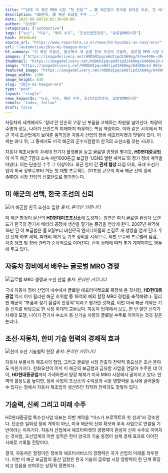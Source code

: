 ```yaml
---
title: "“20조 미 해군 MRO 시장 ‘첫 진입'” … 美 해군함이 한국을 찾아온 이유, 전 세계 ‘조선 강자’ 몰린다"
description: "HD현대, 美 해군 보급함 수주 ..."
date: 2025-08-09T10:02:39+09:00
author: "오승희"
categories: ["automotive"]
tags: ["뉴스", "이슈", "해외 수주", "조선산업연관성", "글로벌MRO시장"]
hash: d93dbc64
source_url: "https://www.reportera.co.kr/news/hd-hyundai-us-navy-mro/"
url: "/automotive/20jo-mi-haegun-mro/"
h5_summary: "미 해군 보급선, 울산에서 새 숨결 한국 조선의 기술력, 글로벌 MRO 시장 문 두드리다"
images: ["https://imagedelivery.net/H9Db0IpqceHdtipd1X60mg/57ee440e-d046-428c-d68c-8370b3576b00/public", "https://imagedelivery.net/H9Db0IpqceHdtipd1X60mg/c433f580-2db7-4331-338d-19adff125400/public", "https://imagedelivery.net/H9Db0IpqceHdtipd1X60mg/64d08e1d-863e-4162-dc7c-8b1bb5cd4c00/public", "https://imagedelivery.net/H9Db0IpqceHdtipd1X60mg/fa275448-5df9-49bd-600b-50d1ba03c300/public"]
thumbnail: "https://imagedelivery.net/H9Db0IpqceHdtipd1X60mg/64d08e1d-863e-4162-dc7c-8b1bb5cd4c00/public"
image: "https://imagedelivery.net/H9Db0IpqceHdtipd1X60mg/64d08e1d-863e-4162-dc7c-8b1bb5cd4c00/public"
featured_image: "https://imagedelivery.net/H9Db0IpqceHdtipd1X60mg/64d08e1d-863e-4162-dc7c-8b1bb5cd4c00/public"
image_width: 1200
image_height: 630
slug: "20jo-mi-haegun-mro"
type: "post"
layout: "single"
news_keywords: "뉴스, 이슈, 해외 수주, 조선산업연관성, 글로벌MRO시장"
robots: "index, follow"
draft: false
---
```


자동차의 세계에서도 ‘정비’란 단순히 고장 난 부품을 교체하는 차원을 넘어선다. 차량의 수명과 성능, 나아가 브랜드의 미래까지 좌우하는 핵심 역량이다. 이와 같은 시각에서 최근 국내 조선업계가 보여준 움직임은 자동차 산업의 정비·애프터마켓과 맞닿아 있다. 이제는 바다 위, 그 중에서도 미국 해군의 군수지원함이 한국의 조선소를 찾는 시대다.

자동차 제조사들이 차세대 전기차 플랫폼을 놓고 글로벌 경쟁을 펼치듯, **HD현대중공업**이 미국 해군 7함대 소속 4만1000톤급 보급함 ‘USNS 앨런 셰퍼드’의 정기 정비 계약을 따냈다. 이는 단순한 수주 그 이상이다. 최근 한미 간 **관세 협상** 타결 이후, 국내 조선기업이 미국 정부로부터 거둔 첫 대형 프로젝트. 20조원 규모의 미국 해군 선박 정비(MRO) 시장 진입의 신호탄으로 평가받는다.

## 미 해군의 선택, 한국 조선의 신뢰

![미 해군함 한국 조선소 입항](https://imagedelivery.net/H9Db0IpqceHdtipd1X60mg/c433f580-2db7-4331-338d-19adff125400/public)
*출처: 온라인 커뮤니티*


미 해군 함정이 울산의 **HD현대미포조선소**에 도킹하는 장면은 마치 글로벌 완성차 브랜드가 한국의 전기차 배터리 공장에 생산을 맡기는 풍경을 연상케 한다. 2007년 취역해 18년 된 이 보급함은 올 9월부터 대한민국 엔지니어들의 손길로 새 생명을 얻게 된다. 우선 선체 하부 세척, 따개비 제거 등 기초 정비를 시작으로, 외판 보수와 프로펠러 점검, 각종 탱크 및 장비 관리가 순차적으로 이어진다. 선박 상태에 따라 추가 계약까지도 염두에 두고 있다.

## 자동차 정비에서 배우는 글로벌 MRO 경쟁

![글로벌 MRO 경쟁과 조선 산업](https://imagedelivery.net/H9Db0IpqceHdtipd1X60mg/fa275448-5df9-49bd-600b-50d1ba03c300/public)
*출처: 온라인 커뮤니티*


국내 자동차 정비 산업이 내수에서 글로벌 애프터마켓으로 확장해 온 것처럼, **HD현대중공업** 역시 이미 필리핀 해군 호위함 등 18척의 해외 함정 MRO 경험을 축적해왔다. 필리핀 해군이 “부품과 정기 점검이 안정적”이라고 평가한 것처럼, 이번 미국 해군 계약은 기술 신뢰를 바탕으로 한 시장 확대의 교두보다. 자동차 업계에서 보듯, 한 번 쌓인 신뢰가 차세대 모델, 나아가 전기차·수소차 등 신기술 차량의 글로벌 수주로 이어지는 것과 같은 논리다.

## 조선·자동차, 한미 기술 협력의 경제적 효과

![한미 조선 기술협력 현장](https://imagedelivery.net/H9Db0IpqceHdtipd1X60mg/57ee440e-d046-428c-d68c-8370b3576b00/public)
*출처: 온라인 커뮤니티*


자동차 부품사와 제조사의 협업, 그리고 글로벌 시장 진출의 전략적 중요성은 조선 분야도 마찬가지다. 한화오션이 이미 미 해군의 보급함과 급유함 사업을 연달아 수주한 데 이어, **HD현대중공업**까지 가세하면서 양강 체제가 미국 MRO 시장에서 굳어지고 있다. 안벽의 활용도를 높이면, 정비 사업이 조선소의 수익성과 시장 영향력을 동시에 끌어올릴 수 있다는 점에서 자동차 제조업의 생산라인 최적화 전략과도 맞닿아 있다.

## 기술력, 신뢰 그리고 미래 수주

HD현대중공업 특수선사업 대표는 이번 계약을 “마스가 프로젝트의 첫 성과”라 강조한다. 단순한 일회성 정비 계약이 아닌, 미국 해군의 신뢰 확보와 후속 사업으로 연결될 기반이라는 이야기다. 자동차 산업에서 애프터마켓의 경쟁력이 완성차 신차 수주로 이어지는 것처럼, 조선업계의 이번 실적은 한미 양국의 기술 동맹이 실제 경제 효과로 이어진 사례로 기록될 전망이다.

결국, 자동차든 함정이든 정비와 애프터서비스의 경쟁력은 국가 산업의 미래를 좌우한다. 이번 미 해군 보급함의 울산 입항은 한국 기술의 글로벌 시장 영향력이 한 단계 확장되고 있음을 보여주는 상징적 장면이다.
